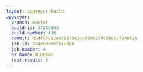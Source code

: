 ```yaml
---
layout: appveyor-build
appveyor:
  branch: master
  build-id: 37289863
  build-number: 436
  commit: 85df958d2a47b175e33ed39527f65b867794bf2a
  job-id: ssgc9d8mytpiud6o
  job-number: 4
  os-name: Windows
  test-result: 0
---
```

